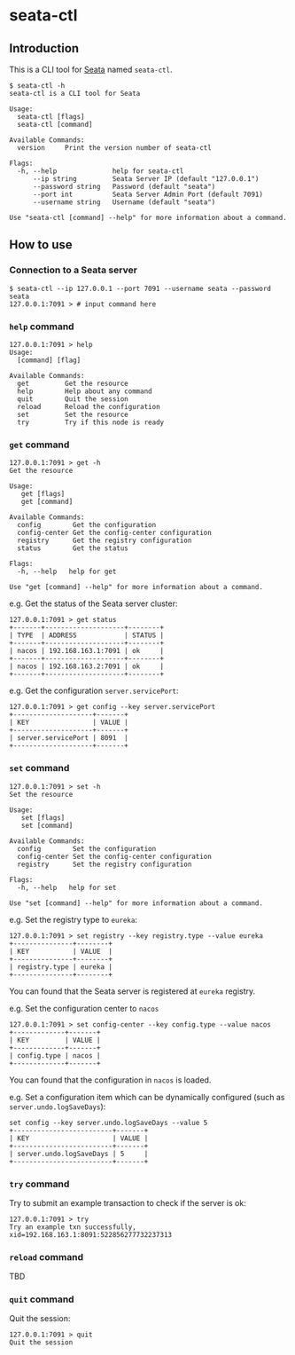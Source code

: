 # seata-ctl

## Introduction

This is a CLI tool for [Seata](https://github.com/seata/seata) named `seata-ctl`.

```shell
$ seata-ctl -h
seata-ctl is a CLI tool for Seata

Usage:
  seata-ctl [flags]
  seata-ctl [command]

Available Commands:
  version     Print the version number of seata-ctl

Flags:
  -h, --help              help for seata-ctl
      --ip string         Seata Server IP (default "127.0.0.1")
      --password string   Password (default "seata")
      --port int          Seata Server Admin Port (default 7091)
      --username string   Username (default "seata")

Use "seata-ctl [command] --help" for more information about a command.
```
## How to use

### Connection to a Seata server

```shell
$ seata-ctl --ip 127.0.0.1 --port 7091 --username seata --password seata
127.0.0.1:7091 > # input command here
```

### `help` command

```shell
127.0.0.1:7091 > help
Usage:
  [command] [flag] 

Available Commands:
  get         Get the resource
  help        Help about any command
  quit        Quit the session
  reload      Reload the configuration
  set         Set the resource
  try         Try if this node is ready
```

### `get` command

```shell
127.0.0.1:7091 > get -h    
Get the resource

Usage:
   get [flags]
   get [command]

Available Commands:
  config        Get the configuration
  config-center Get the config-center configuration
  registry      Get the registry configuration
  status        Get the status

Flags:
  -h, --help   help for get

Use "get [command] --help" for more information about a command.
```

e.g. Get the status of the Seata server cluster:

```shell
127.0.0.1:7091 > get status
+-------+--------------------+--------+
| TYPE  | ADDRESS            | STATUS |
+-------+--------------------+--------+
| nacos | 192.168.163.1:7091 | ok     |
+-------+--------------------+--------+
| nacos | 192.168.163.2:7091 | ok     |
+-------+--------------------+--------+
```

e.g. Get the configuration `server.servicePort`:

```shell
127.0.0.1:7091 > get config --key server.servicePort   
+--------------------+-------+
| KEY                | VALUE |
+--------------------+-------+
| server.servicePort | 8091  |
+--------------------+-------+
```

### `set` command

```shell
127.0.0.1:7091 > set -h                    
Set the resource

Usage:
   set [flags]
   set [command]

Available Commands:
  config        Set the configuration
  config-center Set the config-center configuration
  registry      Set the registry configuration

Flags:
  -h, --help   help for set

Use "set [command] --help" for more information about a command.
```

e.g. Set the registry type to `eureka`:

```shell
127.0.0.1:7091 > set registry --key registry.type --value eureka
+---------------+--------+
| KEY           | VALUE  |
+---------------+--------+
| registry.type | eureka |
+---------------+--------+
```

You can found that the Seata server is registered at `eureka` registry.

e.g. Set the configuration center to `nacos`

```shell
127.0.0.1:7091 > set config-center --key config.type --value nacos 
+-------------+-------+
| KEY         | VALUE |
+-------------+-------+
| config.type | nacos |
+-------------+-------+
```

You can found that the configuration in `nacos` is loaded.

e.g. Set a configuration item which can be dynamically configured (such as `server.undo.logSaveDays`):

```shell
set config --key server.undo.logSaveDays --value 5
+-------------------------+-------+
| KEY                     | VALUE |
+-------------------------+-------+
| server.undo.logSaveDays | 5     |
+-------------------------+-------+
```

### `try` command

Try to submit an example transaction to check if the server is ok:

```shell
127.0.0.1:7091 > try
Try an example txn successfully, xid=192.168.163.1:8091:522856277732237313
```

### `reload` command

TBD

### `quit` command

Quit the session:

```shell
127.0.0.1:7091 > quit
Quit the session
```